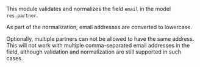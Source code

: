 This module validates and normalizes the field `email` in the model
`res.partner`.

As part of the normalization, email addresses are converted to
lowercase.

Optionally, multiple partners can not be allowed to have the same
address. This will not work with multiple comma-separated email
addresses in the field, although validation and normalization are still
supported in such cases.
